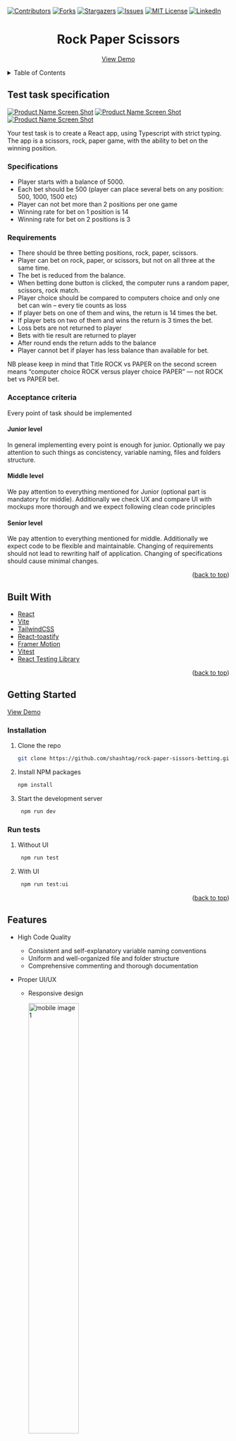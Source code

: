 <a name="readme-top"></a>

<!-- PROJECT SHIELDS -->
<!--
*** I'm using markdown "reference style" links for readability.
*** Reference links are enclosed in brackets [ ] instead of parentheses ( ).
*** See the bottom of this document for the declaration of the reference variables
*** for contributors-url, forks-url, etc. This is an optional, concise syntax you may use.
*** https://www.markdownguide.org/basic-syntax/#reference-style-links
-->

[![Contributors][contributors-shield]][contributors-url]
[![Forks][forks-shield]][forks-url]
[![Stargazers][stars-shield]][stars-url]
[![Issues][issues-shield]][issues-url]
[![MIT License][license-shield]][license-url]
[![LinkedIn][linkedin-shield]][linkedin-url]

<div align="center">

  <h1 align="center">Rock Paper Scissors</h1>

  <p align="center">
    <a href="https://rock-paper-scissors-betting.netlify.app/">View Demo</a>
  </p>
</div>

<!-- TABLE OF CONTENTS -->
<details>
  <summary>Table of Contents</summary>
  <ol>
    <li>
      <a href="#about-the-project">Test Task specification</a>
    </li>
    <li><a href="#built-with">Built With</a></li>
    <li>
      <a href="#getting-started">Getting Started</a>
      <ul>
        <li><a href="#prerequisites">Prerequisites</a></li>
        <li><a href="#installation">Installation</a></li>
      </ul>
    </li>
    <li><a href="#usage">Usage</a></li>
    <li><a href="#roadmap">Roadmap</a></li>
    <li><a href="#contributing">Contributing</a></li>
    <li><a href="#license">License</a></li>
    <li><a href="#contact">Contact</a></li>
    <li><a href="#acknowledgments">Acknowledgments</a></li>

  </ol>
</details>

<!-- ABOUT THE PROJECT -->

## Test task specification

[![Product Name Screen Shot][product-screenshot1]](https://rock-paper-scissors-betting.netlify.app/)
[![Product Name Screen Shot][product-screenshot2]](https://rock-paper-scissors-betting.netlify.app/)
[![Product Name Screen Shot][product-screenshot3]](https://rock-paper-scissors-betting.netlify.app/)

Your test task is to create a React app, using Typescript with strict typing.
The app is a scissors, rock, paper game, with the ability to bet on the winning position.

### Specifications

- Player starts with a balance of 5000.
- Each bet should be 500 (player can place several bets on any position: 500, 1000,
  1500 etc)
- Player can not bet more than 2 positions per one game
- Winning rate for bet on 1 position is 14
- Winning rate for bet on 2 positions is 3

### Requirements

- There should be three betting positions, rock, paper, scissors.
- Player can bet on rock, paper, or scissors, but not on all three at the same time.
- The bet is reduced from the balance.
- When betting done button is clicked, the computer runs a random paper, scissors,
  rock match.
- Player choice should be compared to computers choice and only one bet can win –
  every tie counts as loss
- If player bets on one of them and wins, the return is 14 times the bet.
- If player bets on two of them and wins the return is 3 times the bet.
- Loss bets are not returned to player
- Bets with tie result are returned to player
- After round ends the return adds to the balance
- Player cannot bet if player has less balance than available for bet.

NB please keep in mind that Title ROCK vs PAPER on the second screen means “computer choice ROCK versus player choice PAPER” — not ROCK bet vs PAPER bet.

### Acceptance criteria

Every point of task should be implemented

#### Junior level

In general implementing every point is enough for junior. Optionally we pay attention to such things as concistency, variable naming, files and folders structure.

#### Middle level

We pay attention to everything mentioned for Junior (optional part is mandatory for middle). Additionally we check UX and compare UI with mockups more thorough and we expect following clean code principles

#### Senior level

We pay attention to everything mentioned for middle. Additionally we expect code to be flexible and maintainable. Changing of requirements should not lead to rewriting half of application. Changing of specifications should cause minimal changes.

<p align="right">(<a href="#readme-top">back to top</a>)</p>

## Built With

- [React][React-url]
- [Vite][Vite-url]
- [TailwindCSS][TailwindCSS-url]
- [React-toastify][React-toastify-url]
- [Framer Motion][Framer-motion-url]
- [Vitest][Vitest-url]
- [React Testing Library][React-Testing-Library-url]

<p align="right">(<a href="#readme-top">back to top</a>)</p>

<!-- GETTING STARTED -->

## Getting Started

<a href="https://rock-paper-scissors-betting.netlify.app/">View Demo</a>

### Installation

1. Clone the repo

   ```sh
   git clone https://github.com/shashtag/rock-paper-sissors-betting.git
   ```

2. Install NPM packages

   ```sh
   npm install
   ```

3. Start the development server

   ```sh
    npm run dev
   ```

### Run tests

1. Without UI

   ```sh
    npm run test
   ```

2. With UI

   ```sh
    npm run test:ui
   ```

<p align="right">(<a href="#readme-top">back to top</a>)</p>

## Features

- High Code Quality
  - Consistent and self-explanatory variable naming conventions
  - Uniform and well-organized file and folder structure
  - Comprehensive commenting and thorough documentation
- Proper UI/UX

  - Responsive design

    <img src="./images/mscreen1.png" alt="mobile image 1" data-canonical-src="https://gyazo.com/eb5c5741b6a9a16c692170a41a49c858.png" width="50%"  />
    <img src="./images/mscreen2.png" alt="mobile image 1" data-canonical-src="https://gyazo.com/eb5c5741b6a9a16c692170a41a49c858.png" width="400"  />
    <img src="./images/mscreen3.png" alt="mobile image 1" data-canonical-src="https://gyazo.com/eb5c5741b6a9a16c692170a41a49c858.png" width="400"  />

- Error notifications and alerts

  ![][product-error1]
  ![][product-error2]

- Utilization of micro animations
- Appropriate implementation of colors and typography

<!-- LICENSE -->

## License

Distributed under the MIT License. See `LICENSE.txt` for more information.

<p align="right">(<a href="#readme-top">back to top</a>)</p>

<!-- CONTACT -->

## Crafted by

Shashwat Gupta - <jobs.shashtag@gmail.com>

Project Link: [https://github.com/shashtag/rock-paper-sissors-betting](https://github.com/shashtag/rock-paper-sissors-betting)

<p align="right">(<a href="#readme-top">back to top</a>)</p>

<!-- ACKNOWLEDGMENTS -->

## Acknowledgments

- [Stack OverFlow](https://stackoverflow.com/)
- [Context and useReducer reference](https://dev.to/elisealcala/react-context-with-usereducer-and-typescript-4obm)
- [JS Reference MDN](https://developer.mozilla.org/en-US/docs/Web/JavaScript)
- [Testing Reference](https://www.youtube.com/watch?v=8Xwq35cPwYg&t=3212s)

<p align="right">(<a href="#readme-top">back to top</a>)</p>

<!-- MARKDOWN LINKS & IMAGES -->
<!-- https://www.markdownguide.org/basic-syntax/#reference-style-links -->

[contributors-shield]: https://img.shields.io/github/contributors/othneildrew/Best-README-Template.svg?style=for-the-badge
[contributors-url]: https://github.com/shashtag/rock-paper-sissors-betting/graphs/contributors
[forks-shield]: https://img.shields.io/github/forks/othneildrew/Best-README-Template.svg?style=for-the-badge
[forks-url]: https://github.com/shashtag/rock-paper-sissors-betting/forks
[stars-shield]: https://img.shields.io/github/stars/othneildrew/Best-README-Template.svg?style=for-the-badge
[stars-url]: https://github.com/shashtag/rock-paper-sissors-betting/stargazers
[issues-shield]: https://img.shields.io/github/issues/othneildrew/Best-README-Template.svg?style=for-the-badge
[issues-url]: https://github.com/shashtag/rock-paper-sissors-betting/issues
[license-shield]: https://img.shields.io/github/license/othneildrew/Best-README-Template.svg?style=for-the-badge
[license-url]: https://github.com/shashtag/rock-paper-sissors-betting/blob/master/LICENSE.txt
[linkedin-shield]: https://img.shields.io/badge/-LinkedIn-black.svg?style=for-the-badge&logo=linkedin&colorB=555
[linkedin-url]: https://www.linkedin.com/in/shashtag/
[product-screenshot1]: images/screen1.png
[product-screenshot2]: images/screen2.png
[product-screenshot3]: images/screen3.png
[product-mscreenshot1]: images/mscreen1.png
[product-mscreenshot2]: images/mscreen2.png
[product-mscreenshot3]: images/mscreen3.png
[product-error1]: images/error1.png
[product-error2]: images/error2.png
[React-url]: https://reactjs.org/
[Vite-url]: https://vitejs.dev/
[TailwindCSS-url]: https://tailwindcss.com/
[React-toastify-url]: https://fkhadra.github.io/react-toastify/introduction/
[Framer-motion-url]: https://www.framer.com/motion/
[Vitest-url]: https://vitest.dev/
[React-Testing-Library-url]: https://testing-library.com/
